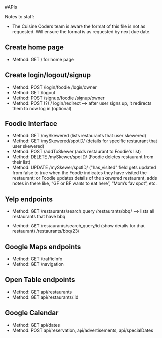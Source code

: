#APIs

Notes to staff:
- The Cuisine Coders team is aware the format of this file is not as requested. Will ensure the format is as requested by next due date.

## Create home page
* Method: GET          / for home page

## Create login/logout/signup
* Method: POST       /login/foodie             /login/owner
* Method: GET           /logout
* Method: POST        /signup/foodie         /signup/owner
* Method: POST (?)   / login/redirect —> after user signs up, it redirects them to now log in (optional)

## Foodie Interface
* Method: GET          /mySkewered                 (lists restaurants that user skewered)
* Method: GET          /mySkewered/spotID/    (details for specific restaurant that user skewered)
* Method: POST        /addToSkewer               (adds restaurant to Foodie's list)
* Method: DELETE    /mySkewer/spotID/        (Foodie deletes restaurant from their list)
* Method: UPDATE   /mySkewer/spotID/         ("has_visited" field gets updated from false to true when the Foodie indicates they have visited the restaurant; or Foodie updates details of the skewered restaurant, adds notes in there like, “GF or BF wants to eat here”, “Mom’s fav spot”, etc.

## Yelp endpoints
* Method: GET     /restaurants/search_query
       				 /restaurants/bbq/ —> lists all restaurants that have bbq

* Method: GET   /restaurants/search_query/id   (show details for that restaurant)
				/restaurants/bbq/23/

## Google Maps endpoints
* Method: GET    /trafficInfo
* Method: GET    /navigation

## Open Table endpoints
* Method: GET   api/restaurants
* Method: GET   api/restaurants/:id

## Google Calendar
* Method: GET    api/dates
* Method: POST   api/reservation, api/advertisements, api/specialDates

